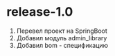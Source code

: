 # release-1.0
1. Перевел проект на SpringBoot
2. Добавил модуль admin_library
3. Добавил bom - спецификацию
